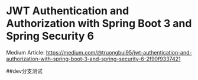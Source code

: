 # JWT Authentication and Authorization with Spring Boot 3 and Spring Security 6

Medium
Article: https://medium.com/@truongbui95/jwt-authentication-and-authorization-with-spring-boot-3-and-spring-security-6-2f90f9337421

##dev分支测试